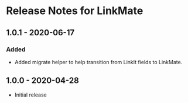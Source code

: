 # Release Notes for LinkMate

## 1.0.1 - 2020-06-17

### Added
- Added migrate helper to help transition from LinkIt fields to LinkMate.


## 1.0.0 - 2020-04-28
- Initial release

